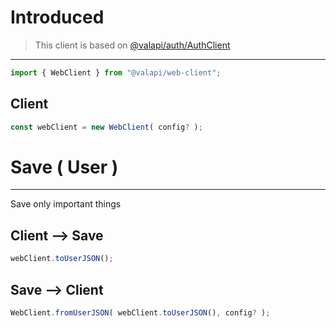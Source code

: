 # Introduced

> This client is based on [@valapi/auth/AuthClient](../../PACKAGE/auth/Client.md)

---

```typescript
import { WebClient } from "@valapi/web-client";
```

## Client

```typescript
const webClient = new WebClient( config? );
```

# Save ( User )

---

Save only important things

## Client --> Save

```typescript
webClient.toUserJSON();
```

## Save --> Client

```typescript
WebClient.fromUserJSON( webClient.toUserJSON(), config? );
```
